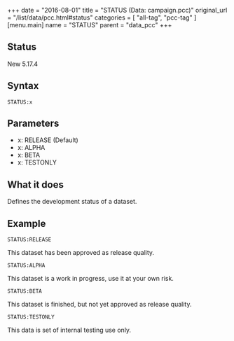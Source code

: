 +++
date = "2016-08-01"
title = "STATUS (Data: campaign.pcc)"
original_url = "/list/data/pcc.html#status"
categories = [ "all-tag", "pcc-tag" ]
[menu.main]
    name = "STATUS"
    parent = "data_pcc"
+++

## Status

New 5.17.4

## Syntax

`STATUS:x`

## Parameters

-   x: RELEASE (Default)
-   x: ALPHA
-   x: BETA
-   x: TESTONLY



What it does
------------

Defines the development status of a dataset.

Example
-------

`STATUS:RELEASE`

This dataset has been approved as release quality.

`STATUS:ALPHA`

This dataset is a work in progress, use it at your own risk.

`STATUS:BETA`

This dataset is finished, but not yet approved as release quality.

`STATUS:TESTONLY`

This data is set of internal testing use only.

